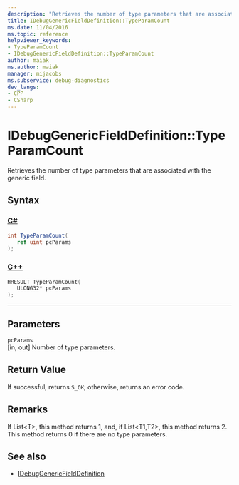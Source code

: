 ```yaml
---
description: "Retrieves the number of type parameters that are associated with the generic field."
title: IDebugGenericFieldDefinition::TypeParamCount
ms.date: 11/04/2016
ms.topic: reference
helpviewer_keywords:
- TypeParamCount
- IDebugGenericFieldDefinition::TypeParamCount
author: maiak
ms.author: maiak
manager: mijacobs
ms.subservice: debug-diagnostics
dev_langs:
- CPP
- CSharp
---
```

# IDebugGenericFieldDefinition::TypeParamCount

Retrieves the number of type parameters that are associated with the generic field.

## Syntax

### [C#](#tab/csharp)
```csharp
int TypeParamCount(
   ref uint pcParams
);
```
### [C++](#tab/cpp)
```cpp
HRESULT TypeParamCount(
   ULONG32* pcParams
);
```
---

## Parameters
`pcParams`\
[in, out] Number of type parameters.

## Return Value
 If successful, returns `S_OK`; otherwise, returns an error code.

## Remarks
 If List\<T>, this method returns 1, and, if List\<T1,T2>, this method returns 2. This method returns 0 if there are no type parameters.

## See also
- [IDebugGenericFieldDefinition](../../../extensibility/debugger/reference/idebuggenericfielddefinition.md)
